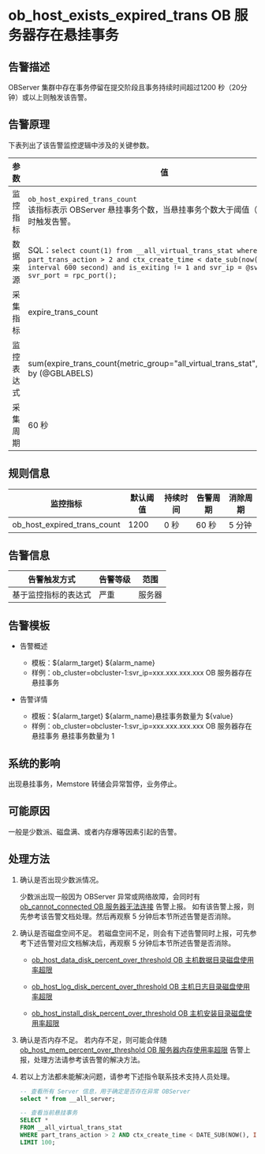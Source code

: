 # ob_host_exists_expired_trans OB 服务器存在悬挂事务

## 告警描述

OBServer 集群中存在事务停留在提交阶段且事务持续时间超过1200 秒（20分钟）或以上则触发该告警。

## 告警原理

下表列出了该告警监控逻辑中涉及的关键参数。

| **参数** | **值** |
| --- | --- |
| 监控指标 | `ob_host_expired_trans_count`</br>该指标表示 OBServer 悬挂事务个数，当悬挂事务个数大于阈值（默认为 0）时触发告警。 |
| 数据来源 | SQL：`select count(1) from __all_virtual_trans_stat where part_trans_action > 2 and ctx_create_time < date_sub(now(), interval 600 second) and is_exiting != 1 and svr_ip = @svr_ip and svr_port = rpc_port();` |
| 采集指标 | expire_trans_count |
| 监控表达式 | sum(expire_trans_count{metric_group="all_virtual_trans_stat",@LABELS}) by (@GBLABELS) |
| 采集周期 | 60 秒 |

## 规则信息

| **监控指标** | **默认阈值** | **持续时间** | **告警周期** | **消除周期** |
| --- | --- | --- | --- | --- |
| ob_host_expired_trans_count | 1200 | 0 秒 | 60 秒  | 5 分钟 |

## 告警信息

| **告警触发方式** | **告警等级** | **范围** |
| --- | --- | --- |
| 基于监控指标的表达式 | 严重 | 服务器 |

## 告警模板

* 告警概述
  * 模板：\${alarm_target} \${alarm_name}
  * 样例：ob_cluster=obcluster-1:svr_ip=xxx.xxx.xxx.xxx OB 服务器存在悬挂事务

* 告警详情
  * 模板：\${alarm_target} \${alarm_name}悬挂事务数量为 ${value}
  * 样例：ob_cluster=obcluster-1:svr_ip=xxx.xxx.xxx.xxx OB 服务器存在悬挂事务 悬挂事务数量为 1

## 系统的影响

出现悬挂事务，Memstore 转储会异常暂停，业务停止。

## 可能原因

一般是少数派、磁盘满、或者内存爆等因素引起的告警。

## 处理方法

1. 确认是否出现少数派情况。

   少数派出现一般因为 OBServer 异常或网络故障，会同时有 [ob_cannot_connected OB 服务器无法连接](../200.ob-alert/100.ob_cannot_connected.md) 告警上报。
   如有该告警上报，则先参考该告警文档处理。然后再观察 5 分钟后本节所述告警是否消除。
2. 确认是否磁盘空间不足。
   若磁盘空间不足，则会有下述告警同时上报，可先参考下述告警对应文档解决后，再观察 5 分钟后本节所述告警是否消除。

   * [ob_host_data_disk_percent_over_threshold OB 主机数据目录磁盘使用率超限](../200.ob-alert/3500.ob_host_data_disk_percent_over_threshold.md)

   * [ob_host_log_disk_percent_over_threshold OB 主机日志目录磁盘使用率超限](../200.ob-alert/3600.ob_host_log_disk_percent_over_threshold.md)

   * [ob_host_install_disk_percent_over_threshold OB 主机安装目录磁盘使用率超限](../200.ob-alert/3700.ob_host_install_disk_percent_over_threshold.md)

3. 确认是否内存不足。
   若内存不足，则可能会伴随 [ob_host_mem_percent_over_threshold OB 服务器内存使用率超限](../300.application-alert/300.ob_host_mem_percent_over_threshold.md) 告警上报，处理方法请参考该告警的解决方法。

4. 若以上方法都未能解决问题，请参考下述指令联系技术支持人员处理。

   ```SQL
   -- 查看所有 Server 信息，用于确定是否存在异常 OBServer
   select * from __all_server;

   -- 查看当前悬挂事务
   SELECT *
   FROM __all_virtual_trans_stat
   WHERE part_trans_action > 2 AND ctx_create_time < DATE_SUB(NOW(), INTERVAL 500 SECOND)
   LIMIT 100;
   ```
